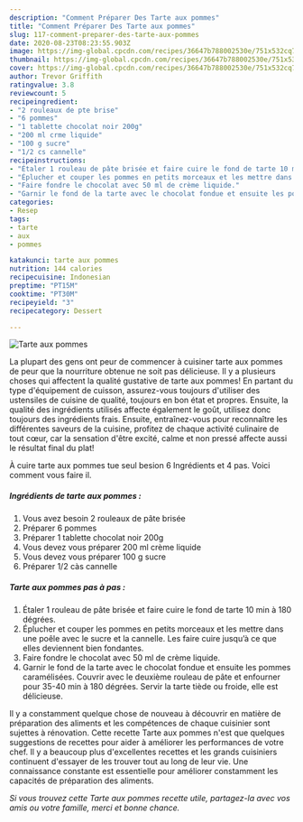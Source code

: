 ```yaml
---
description: "Comment Préparer Des Tarte aux pommes"
title: "Comment Préparer Des Tarte aux pommes"
slug: 117-comment-preparer-des-tarte-aux-pommes
date: 2020-08-23T08:23:55.903Z
image: https://img-global.cpcdn.com/recipes/36647b788002530e/751x532cq70/tarte-aux-pommes-photo-principale-de-la-recette.jpg
thumbnail: https://img-global.cpcdn.com/recipes/36647b788002530e/751x532cq70/tarte-aux-pommes-photo-principale-de-la-recette.jpg
cover: https://img-global.cpcdn.com/recipes/36647b788002530e/751x532cq70/tarte-aux-pommes-photo-principale-de-la-recette.jpg
author: Trevor Griffith
ratingvalue: 3.8
reviewcount: 5
recipeingredient:
- "2 rouleaux de pte brise"
- "6 pommes"
- "1 tablette chocolat noir 200g"
- "200 ml crme liquide"
- "100 g sucre"
- "1/2 cs cannelle"
recipeinstructions:
- "Étaler 1 rouleau de pâte brisée et faire cuire le fond de tarte 10 min à 180 dégrées."
- "Éplucher et couper les pommes en petits morceaux et les mettre dans une poêle avec le sucre et la cannelle. Les faire cuire jusqu’à ce que elles deviennent bien fondantes."
- "Faire fondre le chocolat avec 50 ml de crème liquide."
- "Garnir le fond de la tarte avec le chocolat fondue et ensuite les pommes caramélisées. Couvrir avec le deuxième rouleau de pâte et enfourner pour 35-40 min à 180 dégrées. Servir la tarte tiède ou froide, elle est délicieuse."
categories:
- Resep
tags:
- tarte
- aux
- pommes

katakunci: tarte aux pommes 
nutrition: 144 calories
recipecuisine: Indonesian
preptime: "PT15M"
cooktime: "PT30M"
recipeyield: "3"
recipecategory: Dessert

---
```



![Tarte aux pommes](https://img-global.cpcdn.com/recipes/36647b788002530e/751x532cq70/tarte-aux-pommes-photo-principale-de-la-recette.jpg)

La plupart des gens ont peur de commencer à cuisiner tarte aux pommes de peur que la nourriture obtenue ne soit pas délicieuse. Il y a plusieurs choses qui affectent la qualité gustative de tarte aux pommes! En partant du type d'équipement de cuisson, assurez-vous toujours d'utiliser des ustensiles de cuisine de qualité, toujours en bon état et propres. Ensuite, la qualité des ingrédients utilisés affecte également le goût, utilisez donc toujours des ingrédients frais. Ensuite, entraînez-vous pour reconnaître les différentes saveurs de la cuisine, profitez de chaque activité culinaire de tout cœur, car la sensation d'être excité, calme et non pressé affecte aussi le résultat final du plat!

<!--inarticleads1-->

À cuire tarte aux pommes tue seul besion 6 Ingrédients et 4 pas. Voici comment vous faire il.

##### Ingrédients de tarte aux pommes :

1. Vous avez besoin 2 rouleaux de pâte brisée
1. Préparer 6 pommes
1. Préparer 1 tablette chocolat noir 200g
1. Vous devez vous préparer 200 ml crème liquide
1. Vous devez vous préparer 100 g sucre
1. Préparer 1/2 càs cannelle




<!--inarticleads2-->

##### Tarte aux pommes pas à pas :

1. Étaler 1 rouleau de pâte brisée et faire cuire le fond de tarte 10 min à 180 dégrées.
1. Éplucher et couper les pommes en petits morceaux et les mettre dans une poêle avec le sucre et la cannelle. Les faire cuire jusqu’à ce que elles deviennent bien fondantes.
1. Faire fondre le chocolat avec 50 ml de crème liquide.
1. Garnir le fond de la tarte avec le chocolat fondue et ensuite les pommes caramélisées. Couvrir avec le deuxième rouleau de pâte et enfourner pour 35-40 min à 180 dégrées. Servir la tarte tiède ou froide, elle est délicieuse.




<!--inarticleads1-->

<p>
Il y a constamment quelque chose de nouveau à découvrir en matière de préparation des aliments et les compétences de chaque cuisinier sont sujettes à rénovation. Cette recette Tarte aux pommes n'est que quelques suggestions de recettes pour aider à améliorer les performances de votre chef. Il y a beaucoup plus d'excellentes recettes et les grands cuisiniers continuent d'essayer de les trouver tout au long de leur vie. Une connaissance constante est essentielle pour améliorer constamment les capacités de préparation des aliments.
</p>

<p>
<i>Si vous trouvez cette Tarte aux pommes recette utile, partagez-la avec vos amis ou votre famille, merci et bonne chance.</i>
</p>

